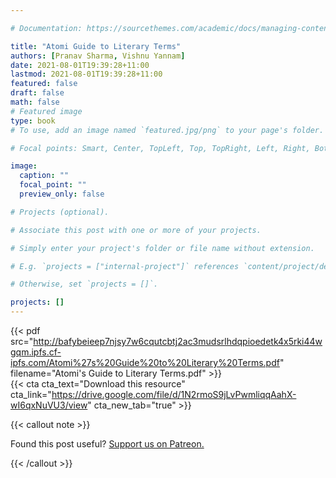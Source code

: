 ```yaml
---

# Documentation: https://sourcethemes.com/academic/docs/managing-content/

title: "Atomi Guide to Literary Terms"
authors: [Pranav Sharma, Vishnu Yannam]
date: 2021-08-01T19:39:28+11:00
lastmod: 2021-08-01T19:39:28+11:00
featured: false
draft: false
math: false
# Featured image
type: book
# To use, add an image named `featured.jpg/png` to your page's folder.

# Focal points: Smart, Center, TopLeft, Top, TopRight, Left, Right, BottomLeft, Bottom, BottomRight.

image:
  caption: ""
  focal_point: ""
  preview_only: false

# Projects (optional).

# Associate this post with one or more of your projects.

# Simply enter your project's folder or file name without extension.

# E.g. `projects = ["internal-project"]` references `content/project/deep-learning/index.md`.

# Otherwise, set `projects = []`.

projects: []
---
```


{{< pdf src="http://bafybeieep7njsy7w6cqutcbtj2ac3mudsrlhdqpioedetk4x5rki44wgqm.ipfs.cf-ipfs.com/Atomi%27s%20Guide%20to%20Literary%20Terms.pdf" filename="Atomi's Guide to Literary Terms.pdf" >}}
<br />
{{< cta cta_text="Download this resource" cta_link="https://drive.google.com/file/d/1N2rmoS9jLvPwmliqqAahX-wI6qxNuVU3/view" cta_new_tab="true" >}}

{{< callout note >}}

Found this post useful? [Support us on Patreon.](https://patreon.com/schoolnotes)

{{< /callout >}}